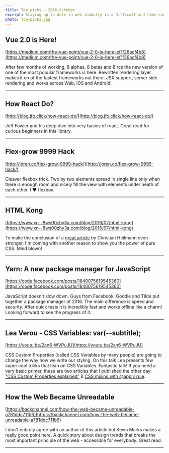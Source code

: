 ```yaml
---
title: Top picks — 2016 October
excerpt: Staying up to date in web industry is a difficult and time consuming task. I would like to share with you my top finds from the past month.
photo: top-picks.jpg
---
```


## Vue 2.0 is Here!

[https://medium.com/the-vue-point/vue-2-0-is-here-ef1f26acf4b8](https://medium.com/the-vue-point/vue-2-0-is-here-ef1f26acf4b8)

After few months of working, 8 alphas, 8 betas and 8 rcs the new version of one of the most popular frameworks is here. Rewritten rendering layer makes it on of the fastest frameworks out there. JSX support, server side rendering and works across Web, iOS and Android!

- - -

## How React Do?

[http://blog.jfo.click/how-react-do/](http://blog.jfo.click/how-react-do/)

Jeff Fowler and his deep dive into very basics of react. Great read for curious beginners in this library.

- - -

## Flex-grow 9999 Hack

[http://joren.co/flex-grow-9999-hack/](http://joren.co/flex-grow-9999-hack/)

Cleaver flexbox trick. Two by two elements spread in single line only when there is enough room and nicely fill the view with elements under neath of each other. I ❤︎ flexbox.

- - -

## HTML Kong

[https://www.xn--8ws00zhy3a.com/blog/2016/07/html-kong](https://www.xn--8ws00zhy3a.com/blog/2016/07/html-kong)

To make the conclusion of a [great article](https://www.christianheilmann.com/2016/10/05/can-we-stop-bad-mouthing-css-in-developer-talks-please/) by Christian Heilmann even stronger, I'm coming with another reason to show you the power of pure CSS. Mind blown!

- - -

## Yarn: A new package manager for JavaScript

[https://code.facebook.com/posts/1840075619545360](https://code.facebook.com/posts/1840075619545360)

JavaScript doesn't slow down. Guys from Facebook, Goodle and Tilde put together a package manager of 2016. The main difference is speed and security. After quick tests it is incredibly fast and works offline like a charm! Looking forward to see the progress of it.

- - -

## Lea Verou - CSS Variables: var(--subtitle);

[https://youtu.be/2an6-WVPuJU](https://youtu.be/2an6-WVPuJU)

CSS Custom Properties (called CSS Variables by many people) are going to change the way how we write our styling. On this talk Lea presents few super cool tricks that lean on CSS Variables. Fantastic talk! If you need a very basic primer, these are two articles that I published the other day: ["CSS Custom Properties explained"](https://pawelgrzybek.com/css-custom-properties-explained/) & [CSS mixins with @apply rule](https://pawelgrzybek.com/css-mixins-with-apply-rule/).

- - -

## How the Web Became Unreadable

[https://backchannel.com/how-the-web-became-unreadable-a781ddc711b6](https://backchannel.com/how-the-web-became-unreadable-a781ddc711b6)

I don't entirely agree with an author of this article but Kevin Marks makes a really good point here. A quick story about design trends that breaks the most important principle of the web - accessible for everybody. Great read.

- - -

##
